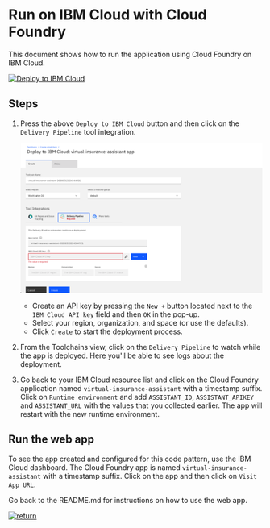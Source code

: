 # Run on IBM Cloud with Cloud Foundry

This document shows how to run the application using Cloud Foundry on IBM Cloud.

[![Deploy to IBM Cloud](https://cloud.ibm.com/devops/setup/deploy/button_x2.png)](https://cloud.ibm.com/devops/setup/deploy?repository=https://github.com/IBM/virtual-insurance-assistant.git)

## Steps

1. Press the above `Deploy to IBM Cloud` button and then click on the `Delivery Pipeline` tool integration.

   ![cf-deploy](images/cf_deploy.png)

   * Create an API key by pressing the `New +` button located next to the `IBM Cloud API key` field and then `OK` in the pop-up.
   * Select your region, organization, and space (or use the defaults).
   * Click `Create` to start the deployment process.

2. From the Toolchains view, click on the `Delivery Pipeline` to watch while the app is deployed. Here you'll be able to see logs about the deployment.

3. Go back to your IBM Cloud resource list and click on the Cloud Foundry application named `virtual-insurance-assistant` with a timestamp suffix. Click on `Runtime environment` and add `ASSISTANT_ID`, `ASSISTANT_APIKEY` and `ASSISTANT_URL` with the values that you collected earlier. The app will restart with the new runtime environment.

## Run the web app

To see the app created and configured for this code pattern, use the IBM Cloud dashboard. The Cloud Foundry app is named `virtual-insurance-assistant` with a timestamp suffix. Click on the app and then click on `Visit App URL`.

Go back to the README.md for instructions on how to use the web app.

[![return](https://raw.githubusercontent.com/IBM/pattern-utils/master/deploy-buttons/return.png)](../../README.md#3-deploy-the-application)

<!-- TODO: link to "next" section when that is settled -->